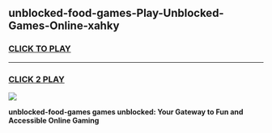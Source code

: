 
## unblocked-food-games-Play-Unblocked-Games-Online-xahky
<h3>
<a href="https://premium76.site?title=unblocked-food-games&ref=25A">CLICK TO PLAY</a></h3>
<hr>

<h3>
<a href="https://premium76.site?title=unblocked-food-games&ref=25A">CLICK 2 PLAY</a>
  
</h3>

<a href="https://premium76.site?title=unblocked-food-games&ref=25A"><img src="https://clearcache.store/games.png"></a>


**unblocked-food-games games unblocked: Your Gateway to Fun and Accessible Online Gaming**

